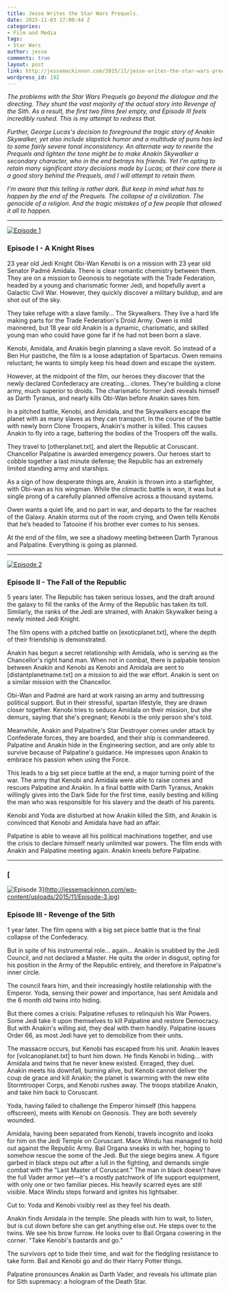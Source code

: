 ```yaml
---
title: Jesse Writes the Star Wars Prequels.
date: 2015-11-03 17:00:44 Z
categories:
- Film and Media
tags:
- Star Wars
author: jesse
comments: true
layout: post
link: http://jessemackinnon.com/2015/11/jesse-writes-the-star-wars-prequels/
wordpress_id: 192
---
```


_The problems with the _Star Wars_ Prequels go beyond the dialogue and the directing. They shunt the vast majority of the actual story into _Revenge of the Sith_. As a result, the first two films feel empty, and _Episode III_ feels incredibly rushed. This is my attempt to redress that._

_Further, George Lucas's decision to foreground the tragic story of Anakin Skywalker, yet also include slapstick humor and a multitude of puns has led to some fairly severe tonal inconsistency. An alternate way to rewrite the Prequels and lighten the tone might be to make Anakin Skywalker a secondary character, who in the end betrays his friends. Yet I'm opting to retain many significant story decisions made by Lucas; at their core there is a good story behind the Prequels, and I will attempt to retain them._

_I'm aware that this telling is rather dark. But keep in mind what has to happen by the end of the Prequels. The collapse of a civilization. The genocide of a religion. And the tragic mistakes of a few people that allowed it all to happen._



* * *



[
![Episode 1](http://jessemackinnon.com/wp-content/uploads/2015/11/Episode-1.jpg)](http://jessemackinnon.com/wp-content/uploads/2015/11/Episode-1.jpg)


### Episode I - A Knight Rises


23 year old Jedi Knight Obi-Wan Kenobi is on a mission with 23 year old Senator Padmé Amidala. There is clear romantic chemistry between them. They are on a mission to Geonosis to negotiate with the Trade Federation, headed by a young and charismatic former Jedi, and hopefully avert a Galactic Civil War. However, they quickly discover a military buildup, and are shot out of the sky.

They take refuge with a slave family... The Skywalkers. They live a hard life making parts for the Trade Federation's Droid Army. Owen is mild mannered, but 18 year old Anakin is a dynamic, charismatic, and skilled young man who could have gone far if he had not been born a slave.

Kenobi, Amidala, and Anakin begin planning a slave revolt. So instead of a Ben Hur pastiche, the film is a loose adaptation of Spartacus. Owen remains reluctant; he wants to simply keep his head down and escape the system.

However, at the midpoint of the film, our heroes they discover that the newly declared Confederacy are creating... clones. They're building a clone army, much superior to droids. The charismatic former Jedi reveals himself as Darth Tyranus, and nearly kills Obi-Wan before Anakin saves him.

In a pitched battle, Kenobi, and Amidala, and the Skywalkers escape the planet with as many slaves as they can transport. In the course of the battle with newly born Clone Troopers, Anakin's mother is killed. This causes Anakin to fly into a rage, battering the bodies of the Troopers off the walls.

They travel to [otherplanet.txt], and alert the Republic at Coruscant. Chancellor Palpatine is awarded emergency powers. Our heroes start to cobble together a last minute defense; the Republic has an extremely limited standing army and starships.

As a sign of how desperate things are, Anakin is thrown into a starfighter, with Obi-wan as his wingman. While the climactic battle is won, it was but a single prong of a carefully planned offensive across a thousand systems.

Owen wants a quiet life, and no part in war, and departs to the far reaches of the Galaxy. Anakin storms out of the room crying, and Owen tells Kenobi that he’s headed to Tatooine if his brother ever comes to his senses.

At the end of the film, we see a shadowy meeting between Darth Tyranous and Palpatine. Everything is going as planned.



* * *



[
![Episode 2](http://jessemackinnon.com/wp-content/uploads/2015/11/Episode-2.jpg)](http://jessemackinnon.com/wp-content/uploads/2015/11/Episode-2.jpg)


### Episode II - The Fall of the Republic


5 years later. The Republic has taken serious losses, and the draft around the galaxy to fill the ranks of the Army of the Republic has taken its toll. Similarly, the ranks of the Jedi are strained, with Anakin Skywalker being a newly minted Jedi Knight.

The film opens with a pitched battle on [exoticplanet.txt], where the depth of their friendship is demonstrated.

Anakin has begun a secret relationship with Amidala, who is serving as the Chancellor's right hand man. When not in combat, there is palpable tension between Anakin and Kenobi as Kenobi and Amidala are sent to [distantplanetname.txt] on a mission to aid the war effort. Anakin is sent on a similar mission with the Chancellor.

Obi-Wan and Padmé are hard at work raising an army and buttressing political support. But in their stressful, spartan lifestyle, they are drawn closer together. Kenobi tries to seduce Amidala on their mission, but she demurs, saying that she's pregnant; Kenobi is the only person she's told.

Meanwhile, Anakin and Palpatine's Star Destroyer comes under attack by Confederate forces, they are boarded, and their ship is commandeered. Palpatine and Anakin hide in the Engineering section, and are only able to survive because of Palpatine's guidance. He impresses upon Anakin to embrace his passion when using the Force.

This leads to a big set piece battle at the end, a major turning point of the war. The army that Kenobi and Amidala were able to raise comes and rescues Palpatine and Anakin. In a final battle with Darth Tyranus, Anakin willingly gives into the Dark Side for the first time, easily besting and killing the man who was responsible for his slavery and the death of his parents.

Kenobi and Yoda are disturbed at how Anakin killed the Sith, and Anakin is convinced that Kenobi and Amidala have had an affair.

Palpatine is able to weave all his political machinations together, and use the crisis to declare himself nearly unlimited war powers. The film ends with Anakin and Palpatine meeting again. Anakin kneels before Palpatine.



* * *





### [
![Episode 3](http://jessemackinnon.com/wp-content/uploads/2015/11/Episode-3.jpg)](http://jessemackinnon.com/wp-content/uploads/2015/11/Episode-3.jpg)




### Episode III - Revenge of the Sith


1 year later. The film opens with a big set piece battle that is the final collapse of the Confederacy.

But in spite of his instrumental role... again... Anakin is snubbed by the Jedi Council, and not declared a Master. He quits the order in disgust, opting for his position in the Army of the Republic entirely, and therefore in Palpatine's inner circle.

The council fears him, and their increasingly hostile relationship with the Emperor. Yoda, sensing their power and importance, has sent Amidala and the 6 month old twins into hiding.

But there comes a crisis: Palpatine refuses to relinquish his War Powers. Some Jedi take it upon themselves to kill Palpatine and restore Democracy. But with Anakin's willing aid, they deal with them handily. Palpatine issues Order 66, as most Jedi have yet to demobilize from their units.

The massacre occurs, but Kenobi has escaped from his unit. Anakin leaves for [volcanoplanet.txt] to hunt him down. He finds Kenobi in hiding... with Amidala and twins that he never knew existed. Enraged, they duel. Anakin meets his downfall, burning alive, but Kenobi cannot deliver the coup de grace and kill Anakin; the planet is swarming with the new elite Stormtrooper Corps, and Kenobi rushes away. The troops stabilize Anakin, and take him back to Coruscant.

Yoda, having failed to challenge the Emperor himself (this happens offscreen), meets with Kenobi on Geonosis. They are both severely wounded.

Amidala, having been separated from Kenobi, travels incognito and looks for him on the Jedi Temple on Coruscant. Mace Windu has managed to hold out against the Republic Army. Bail Organa sneaks in with her, hoping to somehow rescue the some of the Jedi. But the siege begins anew. A figure garbed in black steps out after a lull in the fighting, and demands single combat with the "Last Master of Coruscant." The man in black doesn't have the full Vader armor yet—it's a mostly patchwork of life support equipment, with only one or two familiar pieces. His heavily scarred eyes are still visible. Mace Windu steps forward and ignites his lightsaber.

Cut to: Yoda and Kenobi visibly reel as they feel his death.

Anakin finds Amidala in the temple. She pleads with him to wait, to listen, but is cut down before she can get anything else out. He steps over to the twins. We see his brow furrow. He looks over to Bail Organa cowering in the corner. "Take Kenobi's bastards and go."

The survivors opt to bide their time, and wait for the fledgling resistance to take form. Bail and Kenobi go and do their Harry Potter things.

Palpatine pronounces Anakin as Darth Vader, and reveals his ultimate plan for Sith supremacy: a hologram of the Death Star.
